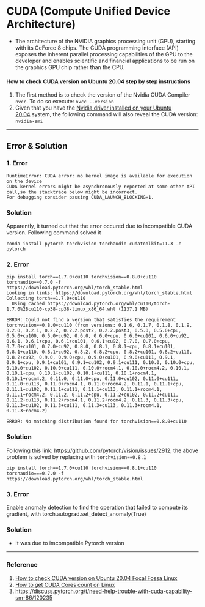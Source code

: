 # CUDA (Compute Unified Device Architecture)
* The architecture of the NVIDIA graphics processing unit (GPU), starting with its GeForce 8 chips. The CUDA programming interface (API) exposes the inherent parallel processing capabilities of the GPU to the developer and enables scientific and financial applications to be run on the graphics GPU chip rather than the CPU.
                                
#### How to check CUDA version on Ubuntu 20.04 step by step instructions
1. The first method is to check the version of the Nvidia CUDA Compiler `nvcc`. To do so execute: `nvcc --version`
2. Given that you have the [Nvidia driver installed on your Ubuntu 20.04](https://linuxconfig.org/how-to-install-the-nvidia-drivers-on-ubuntu-20-04-focal-fossa-linux) system, the following command will also reveal the CUDA version: `nvidia-smi`

---

## Error & Solution

### 1. Error
```
RuntimeError: CUDA error: no kernel image is available for execution on the device
CUDA kernel errors might be asynchronously reported at some other API call,so the stacktrace below might be incorrect.
For debugging consider passing CUDA_LAUNCH_BLOCKING=1.
```

### Solution

Apparently, it turned out that the error occured due to incompatible CUDA version. Following command solved it
```
conda install pytorch torchvision torchaudio cudatoolkit=11.3 -c pytorch
```

### 2. Error
```
pip install torch==1.7.0+cu110 torchvision==0.8.0+cu110 torchaudio==0.7.0 -f https://download.pytorch.org/whl/torch_stable.html
Looking in links: https://download.pytorch.org/whl/torch_stable.html
Collecting torch==1.7.0+cu110
  Using cached https://download.pytorch.org/whl/cu110/torch-1.7.0%2Bcu110-cp38-cp38-linux_x86_64.whl (1137.1 MB)

ERROR: Could not find a version that satisfies the requirement torchvision==0.8.0+cu110 (from versions: 0.1.6, 0.1.7, 0.1.8, 0.1.9, 0.2.0, 0.2.1, 0.2.2, 0.2.2.post2, 0.2.2.post3, 0.5.0, 0.5.0+cpu, 0.5.0+cu100, 0.5.0+cu92, 0.6.0, 0.6.0+cpu, 0.6.0+cu101, 0.6.0+cu92, 0.6.1, 0.6.1+cpu, 0.6.1+cu101, 0.6.1+cu92, 0.7.0, 0.7.0+cpu, 0.7.0+cu101, 0.7.0+cu92, 0.8.0, 0.8.1, 0.8.1+cpu, 0.8.1+cu101, 0.8.1+cu110, 0.8.1+cu92, 0.8.2, 0.8.2+cpu, 0.8.2+cu101, 0.8.2+cu110, 0.8.2+cu92, 0.9.0, 0.9.0+cpu, 0.9.0+cu101, 0.9.0+cu111, 0.9.1, 0.9.1+cpu, 0.9.1+cu101, 0.9.1+cu102, 0.9.1+cu111, 0.10.0, 0.10.0+cpu, 0.10.0+cu102, 0.10.0+cu111, 0.10.0+rocm4.1, 0.10.0+rocm4.2, 0.10.1, 0.10.1+cpu, 0.10.1+cu102, 0.10.1+cu111, 0.10.1+rocm4.1, 0.10.1+rocm4.2, 0.11.0, 0.11.0+cpu, 0.11.0+cu102, 0.11.0+cu111, 0.11.0+cu113, 0.11.0+rocm4.1, 0.11.0+rocm4.2, 0.11.1, 0.11.1+cpu, 0.11.1+cu102, 0.11.1+cu111, 0.11.1+cu113, 0.11.1+rocm4.1, 0.11.1+rocm4.2, 0.11.2, 0.11.2+cpu, 0.11.2+cu102, 0.11.2+cu111, 0.11.2+cu113, 0.11.2+rocm4.1, 0.11.2+rocm4.2, 0.11.3, 0.11.3+cpu, 0.11.3+cu102, 0.11.3+cu111, 0.11.3+cu113, 0.11.3+rocm4.1, 0.11.3+rocm4.2)

ERROR: No matching distribution found for torchvision==0.8.0+cu110
```

### Solution
Following this link: https://github.com/pytorch/vision/issues/2912, the above problem is solved by replacing with `torchvision==0.8.1`
```
pip install torch==1.7.0+cu110 torchvision==0.8.1+cu110 torchaudio===0.7.0 -f https://download.pytorch.org/whl/torch_stable.html
```

### 3. Error
Enable anomaly detection to find the operation that failed to compute its gradient, with torch.autograd.set_detect_anomaly(True)

### Solution
- It was due to imcompatible Pytorch version

---

### Reference
1. [How to check CUDA version on Ubuntu 20.04 Focal Fossa Linux](https://linuxconfig.org/how-to-check-cuda-version-on-ubuntu-20-04-focal-fossa-linux)
2. [How to get CUDA Cores count on Linux](https://linuxconfig.org/how-to-get-cuda-cores-count-on-linux)
3. https://discuss.pytorch.org/t/need-help-trouble-with-cuda-capability-sm-86/120235
